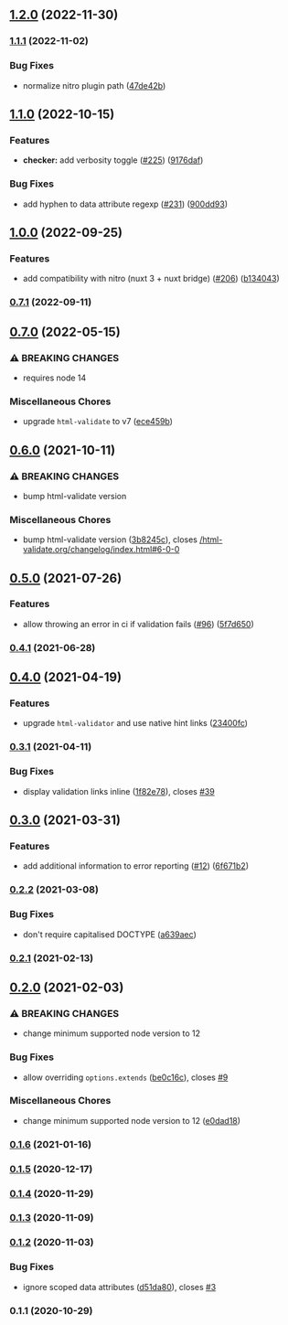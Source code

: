 

## [1.2.0](https://github.com/nuxt-modules/html-validator/compare/1.1.1...1.2.0) (2022-11-30)

### [1.1.1](https://github.com/nuxt-modules/html-validator/compare/1.1.0...1.1.1) (2022-11-02)


### Bug Fixes

* normalize nitro plugin path ([47de42b](https://github.com/nuxt-modules/html-validator/commit/47de42b63dc5188a7a00b3a544b6705b710d67ef))

## [1.1.0](https://github.com/nuxt-modules/html-validator/compare/1.0.0...1.1.0) (2022-10-15)


### Features

* **checker:** add verbosity toggle ([#225](https://github.com/nuxt-modules/html-validator/issues/225)) ([9176daf](https://github.com/nuxt-modules/html-validator/commit/9176daf1903e37d732505d73efb179ca60a23c68))


### Bug Fixes

* add hyphen to data attribute regexp ([#231](https://github.com/nuxt-modules/html-validator/issues/231)) ([900dd93](https://github.com/nuxt-modules/html-validator/commit/900dd9358d868cf51af13e234040ec5b5f9c238e))

## [1.0.0](https://github.com/nuxt-modules/html-validator/compare/0.7.1...1.0.0) (2022-09-25)


### Features

* add compatibility with nitro (nuxt 3 + nuxt bridge) ([#206](https://github.com/nuxt-modules/html-validator/issues/206)) ([b134043](https://github.com/nuxt-modules/html-validator/commit/b134043606a652fe266d014394c47a637a554091))

### [0.7.1](https://github.com/nuxt-modules/html-validator/compare/0.7.0...0.7.1) (2022-09-11)

## [0.7.0](https://github.com/nuxt-modules/html-validator/compare/0.6.0...0.7.0) (2022-05-15)


### ⚠ BREAKING CHANGES

* requires node 14

### Miscellaneous Chores

* upgrade `html-validate` to v7 ([ece459b](https://github.com/nuxt-modules/html-validator/commit/ece459beec0a63dea77e4af4cdd65fc76ffafd71))

## [0.6.0](https://github.com/nuxt-modules/html-validator/compare/0.5.0...0.6.0) (2021-10-11)


### ⚠ BREAKING CHANGES

* bump html-validate version

### Miscellaneous Chores

* bump html-validate version ([3b8245c](https://github.com/nuxt-modules/html-validator/commit/3b8245ce0104e95d5ccb7a83914219310b721f1f)), closes [/html-validate.org/changelog/index.html#6-0-0](https://github.com/nuxt-community//html-validate.org/changelog/index.html/issues/6-0-0)

## [0.5.0](https://github.com/nuxt-modules/html-validator/compare/0.4.1...0.5.0) (2021-07-26)


### Features

* allow throwing an error in ci if validation fails ([#96](https://github.com/nuxt-modules/html-validator/issues/96)) ([5f7d650](https://github.com/nuxt-modules/html-validator/commit/5f7d6501ac16e22735f684c21f95b02661f94ed6))

### [0.4.1](https://github.com/nuxt-modules/html-validator/compare/0.4.0...0.4.1) (2021-06-28)

## [0.4.0](https://github.com/nuxt-modules/html-validator/compare/0.3.1...0.4.0) (2021-04-19)


### Features

* upgrade `html-validator` and use native hint links ([23400fc](https://github.com/nuxt-modules/html-validator/commit/23400fc4fbe483d716156e42f0c41ba6200cbd7b))

### [0.3.1](https://github.com/nuxt-modules/html-validator/compare/0.3.0...0.3.1) (2021-04-11)


### Bug Fixes

* display validation links inline ([1f82e78](https://github.com/nuxt-modules/html-validator/commit/1f82e786637b23640f7e10ffe0ead25e2ec6645d)), closes [#39](https://github.com/nuxt-modules/html-validator/issues/39)

## [0.3.0](https://github.com/nuxt-modules/html-validator/compare/0.2.2...0.3.0) (2021-03-31)


### Features

* add additional information to error reporting ([#12](https://github.com/nuxt-modules/html-validator/issues/12)) ([6f671b2](https://github.com/nuxt-modules/html-validator/commit/6f671b2e2ca213bd64f03b09f5135c397601255a))

### [0.2.2](https://github.com/nuxt-modules/html-validator/compare/0.2.1...0.2.2) (2021-03-08)


### Bug Fixes

* don't require capitalised DOCTYPE ([a639aec](https://github.com/nuxt-modules/html-validator/commit/a639aeceba980e6928781075427227968a8f2ca8))

### [0.2.1](https://github.com/nuxt-modules/html-validator/compare/0.2.0...0.2.1) (2021-02-13)

## [0.2.0](https://github.com/nuxt-modules/html-validator/compare/0.1.6...0.2.0) (2021-02-03)


### ⚠ BREAKING CHANGES

* change minimum supported node version to 12

### Bug Fixes

* allow overriding `options.extends` ([be0c16c](https://github.com/nuxt-modules/html-validator/commit/be0c16c32636fe8ef53030dfc5bb44b40948c3bf)), closes [#9](https://github.com/nuxt-modules/html-validator/issues/9)


### Miscellaneous Chores

* change minimum supported node version to 12 ([e0dad18](https://github.com/nuxt-modules/html-validator/commit/e0dad182b67a8d4dd56ee2143095ee99ee93f859))

### [0.1.6](https://github.com/nuxt-modules/html-validator/compare/0.1.5...0.1.6) (2021-01-16)

### [0.1.5](https://github.com/nuxt-modules/html-validator/compare/0.1.4...0.1.5) (2020-12-17)

### [0.1.4](https://github.com/nuxt-modules/html-validator/compare/0.1.3...0.1.4) (2020-11-29)

### [0.1.3](https://github.com/nuxt-modules/html-validator/compare/0.1.2...0.1.3) (2020-11-09)

### [0.1.2](https://github.com/nuxt-modules/html-validator/compare/0.1.1...0.1.2) (2020-11-03)


### Bug Fixes

* ignore scoped data attributes ([d51da80](https://github.com/nuxt-modules/html-validator/commit/d51da807e44ab521715cfb6c10b27ed23f21bdf9)), closes [#3](https://github.com/nuxt-modules/html-validator/issues/3)

### 0.1.1 (2020-10-29)